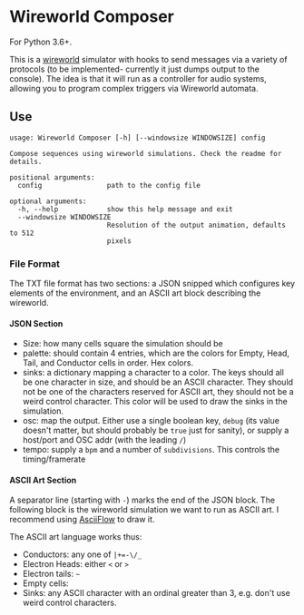 # Wireworld Composer
For Python 3.6+.

This is a [wireworld](https://en.wikipedia.org/wiki/Wireworld) simulator with hooks to send messages via a variety of protocols (to be implemented- currently it just dumps output to the console). The idea is that it will run as a controller for audio systems, allowing you to program complex triggers via Wireworld automata.

## Use
```
usage: Wireworld Composer [-h] [--windowsize WINDOWSIZE] config

Compose sequences using wireworld simulations. Check the readme for details.

positional arguments:
  config                path to the config file

optional arguments:
  -h, --help            show this help message and exit
  --windowsize WINDOWSIZE
                        Resolution of the output animation, defaults to 512
                        pixels
```

### File Format
The TXT file format has two sections: a JSON snipped which configures
key elements of the environment, and an ASCII art block describing the wireworld.

#### JSON Section
* Size: how many cells square the simulation should be
* palette: should contain 4 entries, which are the colors for Empty, Head, Tail, and Conductor cells in order. Hex colors.
* sinks: a dictionary mapping a character to a color. The keys should all be one character in size, and should be an ASCII character. They should not be one of the characters reserved for ASCII art, they should not be a weird control character. This color will be used to draw the sinks in the simulation.
* osc: map the output. Either use a single boolean key, `debug` (its value doesn't matter, but should probably be `true` just for sanity), or supply a host/port and OSC addr (with the leading `/`)
* tempo: supply a `bpm` and a number of `subdivisions`. This controls the timing/framerate

#### ASCII Art Section
A separator line (starting with `-`) marks the end of the JSON block. The following block is the wireworld simulation we want to run as ASCII art. I recommend using [AsciiFlow](http://asciiflow.com/) to draw it.

The ASCII art language works thus:

* Conductors: any one of `|+=-\/_`
* Electron Heads: either `<` or `>`
* Electron tails: `~`
* Empty cells: ` `
* Sinks: any ASCII character with an ordinal greater than 3, e.g. don't use weird control characters.